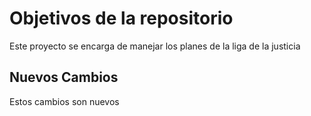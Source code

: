 # Objetivos de la repositorio

Este proyecto se encarga de manejar los planes de la liga de la justicia

## Nuevos Cambios

Estos cambios son nuevos
